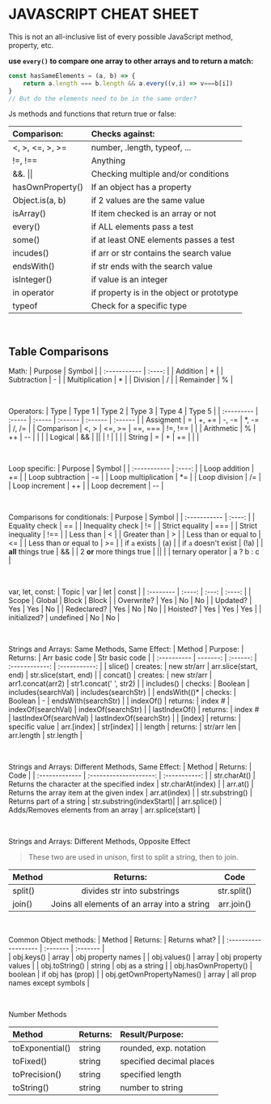 # JAVASCRIPT CHEAT SHEET

This is not an all-inclusive list of every possible JavaScript method, property, etc. 

**use `every()` to compare one array to other arrays and to return a match:**

```js
const hasSameElements = (a, b) => {
    return a.length === b.length && a.every((v,i) => v===b[i])
}
// But do the elements need to be in the same order?
```

Js methods and functions that return true or false: 

| Comparison:       | Checks against:               |
| :----------       | :--------------               |
| <, >, <=, >, >=   | number, .length, typeof, ...  |
| !=, !==           | Anything |
| &&. \|\|          | Checking multiple and/or conditions |
| hasOwnProperty()  | If an object has a property   | 
| Object.is(a, b)   | if 2 values are the same value |
| isArray()         | If item checked is an array or not |
| every()           | if ALL elements pass a test |
| some()            | if at least ONE elements passes a test |
| incudes()         | if arr or str contains the search value |
| endsWith()        | if str ends with the search value |
| isInteger()       | if value is an integer            |
| in operator       | if property is in the object or prototype | 
| typeof            | Check for a specific type         | 

<br>

## Table Comparisons

Math:
|    Purpose      | Symbol | 
| :-----------    | :----: |
| Addition        | +      |
| Subtraction     | -      | 
| Multiplication  | *      |
| Division        | /      | 
| Remainder       | %      |

<br>

Operators:
| Type       | Type 1 | Type 2 | Type 3  | Type 4  | Type 5 | 
| :--------- | :----- | :----- | :------ | :------ | :------ | 
| Assigment  | =      | +, +=  | -, -=   | *, -=   | /, /=   |
| Comparison | <, >   | <=, >= | ==, === | !=, !== |         |
| Arithmetic | %      | ++     | --      |         |         |
| Logical    | &&     | \|\|   | !       |         |         |
| String     | =      | +      | +=      |         |         |

<br>

Loop specific:
|    Purpose          | Symbol | 
| :-----------        | :----: |
| Loop addition       | +=     |
| Loop subtraction    | -=     |
| Loop multiplication | *=     |
| Loop division       | /=     |
| Loop increment      | ++     |
| Loop decrement      | --     |

<br>

Comparisons for conditionals:
|    Purpose                | Symbol | 
| :-----------              | :----: |
| Equality check            | ==     |
| Inequality check          | !=     |
| Strict equality           | ===    |
| Strict inequality         | !==    |
| Less than                 | <      |
| Greater than              | >      |
| Less than or equal to     | <=     |
| Less than or equal to     | >=     |
| if `a` exists             | (a)    |
| if `a` doesn't exist      | (!a)   |
| **all** things true      | &&     |
| 2 **or** more things true | \|\|   |
| ternary operator          | a ? b : c |

<br>

var, let, const:
| Topic  | var  | let     | const  |
| :--------  | :----: | :---: | :----: |
| Scope      | Global | Block | Block |
| Overwrite? | Yes    | No    | No    |
| Updated?   | Yes    | Yes   | No    |
| Redeclared? | Yes  | No    | No    |
| Hoisted?   | Yes    | Yes   | Yes   | 
| initialized? | undefined | No | No  |

<br>

Strings and Arrays: Same Methods, Same Effect:
|    Method   | Purpose: | Returns:   | Arr basic code | Str basic code | 
| :---------- | -------: | :------:   | :------------: | :-----------:  |
| slice()     | creates: | new str/arr | arr.slice(start, end) | str.slice(start, end) | 
| concat()    | creates: | new str/arr | arr1.concat(arr2) | str1.concat(' ', str2)  | 
| includes()  | checks:  | Boolean    | includes(searchVal) | includes(searchStr) | 
| endsWith(()* | checks: | Boolean    | -                   | endsWith(searchStr) | 
| indexOf()   | returns: | index #    | indexOf(searchVal)  | indexOf(searchStr) | 
| lastIndexOf() | returns: | index #  | lastIndexOf(searchVal) | lastIndexOf(searchStr) |
| [index]     | returns: | specific value | arr.[index]     | str[index] | 
| length      | returns: | str/arr len | arr.length         | str.length | 

<br>

Strings and Arrays: Different Methods, Same Effect: 
|    Method       | Returns:               |  Code         | 
| :-------------  | :--------------------: | :-----------: |
| str.charAt() | Returns the character at the specified index | str.charAt(index) | 
| arr.at()     | Returns the array item at the given index    | arr.at(index)     | 
| str.substring() | Returns part of a string                  | str.substring(indexStart)|
| arr.splice() | Adds/Removes elements from an array          | arr.splice(start) |

<br>

Strings and Arrays: Different Methods, Opposite Effect

> These two are used in unison, first to split a string, then to join. 

|    Method       | Returns:               |  Code         | 
| :-------------  | :--------------------: | :-----------: |
| split()  | divides str into substrings | str.split() | 
| join()  | Joins all elements of an array into a string | arr.join() | 

<br>

Common Object methods:
| Method               | Returns: | Returns what?       |
| :------------------- | :------- | :-------            |       
| obj.keys()           | array    | obj property names  |
| obj.values()         | array    | obj property values |
| obj.toString()       | string   | obj as a string     |
| obj.hasOwnProperty() | boolean  | if obj has (prop)   |
| obj.getOwnPropertyNames() | array | all prop names except symbols |

<br>

Number Methods

| Method | Returns: | Result/Purpose: | 
| :---   | :------ | :---- |
| toExponential() | string | rounded, exp. notation |
| toFixed() | string | specified decimal places | 
| toPrecision() | string | specified length |
| toString() | string | number to string | 
